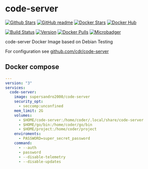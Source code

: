 # code-server

[![Github Stars](https://img.shields.io/github/stars/supersandro2000/docker-images.svg?maxAge=43200&label=Github%20Stars)](https://github.com/SuperSandro2000/docker-images)
[![GitHub readme](https://img.shields.io/badge/GitHub-readme-blue.svg)](https://github.com/SuperSandro2000/docker-images/blob/master/code-server/README.md)
[![Docker Stars](https://img.shields.io/docker/stars/supersandro2000/code-server.svg?label=Docker%20Stars&maxAge=43200)](https://hub.docker.com/r/supersandro2000/code-server/)
[![Docker Hub](https://img.shields.io/badge/Docker-hub-blue.svg)](https://hub.docker.com/r/supersandro2000/code-server/)

[![Build Status](https://img.shields.io/travis/SuperSandro2000/docker-images.svg?maxAge=43200)](https://travis-ci.org/SuperSandro2000/docker-images)
[![Version](https://img.shields.io/docker/v/supersandro2000/code-server.svg?label=Version&sort=date&maxAge=43200)](https://hub.docker.com/r/supersandro2000/code-server/)
[![Docker Pulls](https://img.shields.io/docker/pulls/supersandro2000/code-server.svg?label=Docker%20Pulls&maxAge=43200)](https://hub.docker.com/r/supersandro2000/code-server/)
[![Microbadger](https://images.microbadger.com/badges/image/supersandro2000/code-server.svg)](https://microbadger.com/images/supersandro2000/code-server)

code-server Docker Image based on Debian Testing

For configuration see [github.com/cdr/code-server](https://github.com/cdr/code-server)

## Docker compose

````yaml
---
version: "3"
services:
  code-server:
    image: supersandro2000/code-server
    security_opt:
      - seccomp:unconfined
    mem_limit: 2G
    volumes:
      - $HOME/code-server:/home/coder/.local/share/code-server
      - $HOME/go/bin:/home/coder/go/bin
      - $HOME/project:/home/coder/project
    enviroments:
      - PASSWORD=super_secret_password
    command:
      - --auth
      - password
      - --disable-telemetry
      - --disable-updates
````
